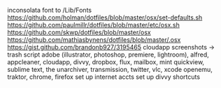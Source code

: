 inconsolata font to /Lib/Fonts
https://github.com/holman/dotfiles/blob/master/osx/set-defaults.sh https://github.com/paulmillr/dotfiles/blob/master/etc/osx.sh https://github.com/skwp/dotfiles/blob/master/osx https://github.com/mathiasbynens/dotfiles/blob/master/.osx https://gist.github.com/brandonb927/3195465
cloudapp screenshots -> trash script
adobe (illustrator, photoshop, premiere, lightroom), alfred, appcleaner, cloudapp, divvy, dropbox, flux, mailbox, mint quickview, sublime text, the unarchiver, transmission, twitter, vlc, xcode
openemu, traktor, chrome, firefox
set up internet accts
set up divvy shortcuts

